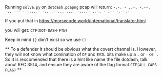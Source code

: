Running `solve.py` on `dotdash.pcapng` pcap will return:
`-.-. - ..-. -.--. -.. --- - -....- -.. .- ... .... -....- ..-. - .-- -.--.-`

If you put that in https://morsecode.world/international/translator.html

you will get: `CTF(DOT-DASH-FTW)` 

Keep in mind `{}` don't exist so we use `()`

** To a defender it should be obvious what the covert channel is. However, they will not know what comination of `DF` and `EVIL` bits make up a `.` or `-` or ` `. So it is reccomended that there is a hint like name the file dotdash, talk about RFC 3514, and ensure they are aware of the flag format `CTF(ALL CAPS FLAG)` **
